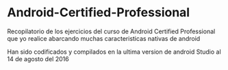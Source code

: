# Android-Certified-Professional

Recopilatorio de los ejercicios del curso de Android Certified Professional que yo realice abarcando muchas caracteristicas nativas de android


Han sido codificados y compilados en la ultima version de android Studio al 14 de agosto del 2016
